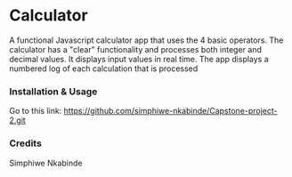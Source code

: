 # Calculator
A functional Javascript calculator app that uses the 4 basic operators. The calculator has a "clear" functionality and processes both integer and decimal values. It displays input values in real time. The app displays a numbered log of each calculation that is processed

### Installation & Usage
Go to this link: https://github.com/simphiwe-nkabinde/Capstone-project-2.git

  
### Credits
Simphiwe Nkabinde
